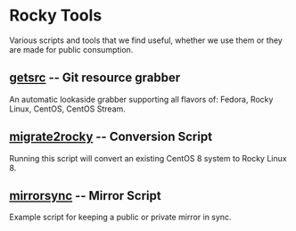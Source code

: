 Rocky Tools
===========

Various scripts and tools that we find useful, whether we use them or they are
made for public consumption.

## [getsrc](./getsrc/) -- Git resource grabber

An automatic lookaside grabber supporting all flavors of: Fedora, Rocky Linux,
CentOS, CentOS Stream.

## [migrate2rocky](./migrate2rocky/) -- Conversion Script

Running this script will convert an existing CentOS 8 system to Rocky Linux 8.

## [mirrorsync](./mirror/) -- Mirror Script

Example script for keeping a public or private mirror in sync.

